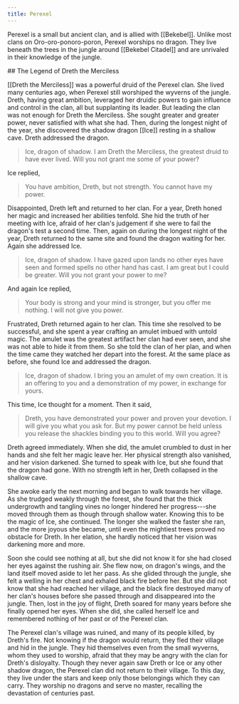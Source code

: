 ```yaml
---
title: Perexel
---
```


Perexel is a small but ancient clan, and is allied with [[Bekebel]]. Unlike most clans on Oro-oro-ponoro-poron, Perexel worships no dragon. They live beneath the trees in the jungle around [[Bekebel Citadel]] and are unrivaled in their knowledge of the jungle.

<spoiler>
## The Legend of Dreth the Merciless

[[Dreth the Merciless]] was a powerful druid of the Perexel clan. She lived many centuries ago, when Perexel still worshiped the wyverns of the jungle. Dreth, having great ambition, leveraged her druidic powers to gain influence and control in the clan, all but supplanting its leader. But leading the clan was not enough for Dreth the Merciless. She sought greater and greater power, never satisfied with what she had. Then, during the longest night of the year, she discovered the shadow dragon [[Ice]] resting in a shallow cave. Dreth addressed the dragon.

> Ice, dragon of shadow. I am Dreth the Merciless, the greatest druid to have ever lived. Will you not grant me some of your power?

Ice replied,

> You have ambition, Dreth, but not strength. You cannot have my power.

Disappointed, Dreth left and returned to her clan. For a year, Dreth honed her magic and increased her abilities tenfold. She hid the truth of her meeting with Ice, afraid of her clan's judgement if she were to fail the dragon's test a second time. Then, again on during the longest night of the year, Dreth returned to the same site and found the dragon waiting for her. Again she addressed Ice.

> Ice, dragon of shadow. I have gazed upon lands no other eyes have seen and formed spells no other hand has cast. I am great but I could be greater. Will you not grant your power to me?

And again Ice replied,

> Your body is strong and your mind is stronger, but you offer me nothing. I will not give you power.

Frustrated, Dreth returned again to her clan. This time she resolved to be successful, and she spent a year crafting an amulet imbued with untold magic. The amulet was the greatest artifact her clan had ever seen, and she was not able to hide it from them. So she told the clan of her plan, and when the time came they watched her depart into the forest. At the same place as before, she found Ice and addressed the dragon.

> Ice, dragon of shadow. I bring you an amulet of my own creation. It is an offering to you and a demonstration of my power, in exchange for yours.

This time, Ice thought for a moment. Then it said,

> Dreth, you have demonstrated your power and proven your devotion. I will give you what you ask for. But my power cannot be held unless you release the shackles binding you to this world. Will you agree?

Dreth agreed immediately. When she did, the amulet crumbled to dust in her hands and she felt her magic leave her. Her physical strength also vanished, and her vision darkened. She turned to speak with Ice, but she found that the dragon had gone. With no strength left in her, Dreth collapsed in the shallow cave.

She awoke early the next morning and began to walk towards her village. As she trudged weakly through the forest, she found that the thick undergrowth and tangling vines no longer hindered her progress---she moved through them as though through shallow water. Knowing this to be the magic of Ice, she continued. The longer she walked the faster she ran, and the more joyous she became, until even the mightiest trees proved no obstacle for Dreth. In her elation, she hardly noticed that her vision was darkening more and more.

Soon she could see nothing at all, but she did not know it for she had closed her eyes against the rushing air. She flew now, on dragon's wings, and the land itself moved aside to let her pass. As she glided through the jungle, she felt a welling in her chest and exhaled black fire before her. But she did not know that she had reached her village, and the black fire destroyed many of her clan's houses before she passed through and disappeared into the jungle. Then, lost in the joy of flight, Dreth soared for many years before she finally opened her eyes. When she did, she called herself Ice and remembered nothing of her past or of the Perexel clan.

The Perexel clan's village was ruined, and many of its people killed, by Dreth's fire. Not knowing if the dragon would return, they fled their village and hid in the jungle. They hid themselves even from the small wyverns, whom they used to worship, afraid that they may be angry with the clan for Dreth's disloyalty. Though they never again saw Dreth or Ice or any other shadow dragon, the Perexel clan did not return to their village. To this day, they live under the stars and keep only those belongings which they can carry. They worship no dragons and serve no master, recalling the devastation of centuries past.

</spoiler>
